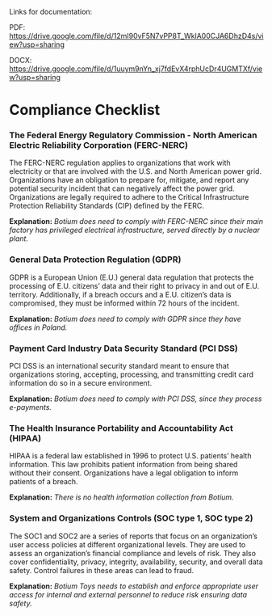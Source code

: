 Links for documentation:

PDF: https://drive.google.com/file/d/12mI90vF5N7vPP8T_WklA00CJA6DhzD4s/view?usp=sharing

DOCX: https://drive.google.com/file/d/1uuym9nYn_xj7fdEvX4rphUcDr4UGMTXf/view?usp=sharing

# Compliance Checklist

### The Federal Energy Regulatory Commission - North American Electric Reliability Corporation (FERC-NERC)

The FERC-NERC regulation applies to organizations that work with electricity or that are involved with the U.S. and North American power grid. 
Organizations have an obligation to prepare for, mitigate, and report any potential security incident that can negatively affect the power grid. Organizations are legally required to adhere to the 
Critical Infrastructure Protection Reliability Standards (CIP) defined by the FERC.

**Explanation:** *Botium does need to comply with FERC-NERC since their main factory has privileged electrical infrastructure, served directly by a nuclear plant.*


### General Data Protection Regulation (GDPR)

GDPR is a European Union (E.U.) general data regulation that protects the processing of E.U. citizens’ data and their right to privacy in and out of E.U. territory. Additionally, if a breach occurs and a E.U. citizen’s data
is compromised, they must be informed within 72 hours of the incident.

**Explanation:** *Botium does need to comply with GDPR since they have offices in Poland.*


### Payment Card Industry Data Security Standard (PCI DSS)

PCI DSS is an international security standard meant to ensure that organizations storing, accepting, processing, and transmitting credit card information do so in a secure environment.

**Explanation:** *Botium does need to comply with PCI DSS, since they process e-payments.*


### The Health Insurance Portability and Accountability Act (HIPAA)

HIPAA is a federal law established in 1996 to protect U.S. patients’ health information. This law prohibits patient information from being shared without their consent.
Organizations have a legal obligation to inform patients of a breach.

**Explanation:** *There is no health information collection from Botium.*


### System and Organizations Controls (SOC type 1, SOC type 2)

The SOC1 and SOC2 are a series of reports that focus on an organization’s user access policies at different organizational levels. They are used to assess an organization’s financial compliance and levels
of risk. They also cover confidentiality, privacy, integrity, availability, security, and overall data safety. Control failures in these areas can lead to fraud.

**Explanation:** *Botium Toys needs to establish and enforce appropriate user access for internal and external personnel to reduce risk ensuring data safety.*
